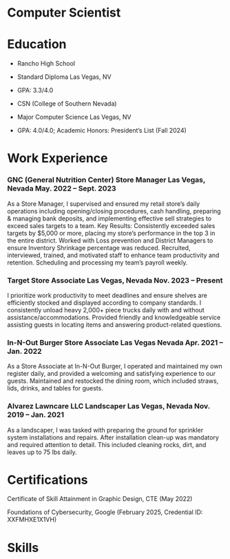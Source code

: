 # Computer Scientist




# Education

- Rancho High School					                     	        		      
- Standard Diploma		   			                                                                         Las Vegas, NV
- GPA: 3.3/4.0

- CSN (College of Southern Nevada) 					                     	        		      
- Major Computer Science			   			                                                             Las Vegas, NV
- GPA: 4.0/4.0; Academic Honors: President’s List (Fall 2024)

# Work Experience
### GNC (General Nutrition Center)  Store Manager                         	        	                                                 Las Vegas, Nevada May. 2022 – Sept. 2023


As a Store Manager, I supervised and ensured my retail store’s daily operations including opening/closing procedures, cash handling, preparing & managing bank deposits, and implementing effective sell strategies to exceed sales targets to a team.
Key Results: Consistently exceeded sales targets by $5,000 or more, placing my store’s performance in the top 3 in the entire district.
Worked with Loss prevention and District Managers to ensure Inventory Shrinkage percentage was reduced.
Recruited, interviewed, trained, and motivated staff to enhance team productivity and retention. Scheduling and processing my team’s payroll weekly.

### Target Store Associate                                                                                                           Las Vegas, Nevada  Nov. 2023 – Present

I prioritize work productivity to meet deadlines and ensure shelves are efficiently stocked and displayed according to company standards. I consistently unload heavy 2,000+ piece trucks daily with and without assistance/accommodations. Provided friendly and knowledgeable service assisting guests in locating items and answering product-related questions.

### In-N-Out Burger Store Associate									                                                                                         Las Vegas Nevada Apr. 2021 – Jan. 2022

As a Store Associate at In-N-Out Burger, I operated and maintained my own register daily, and provided a welcoming and satisfying experience to our guests. Maintained and restocked the dining room, which included straws, lids, drinks, and tables for guests.

### Alvarez Lawncare LLC Landscaper                                          	          	                                     Las Vegas, Nevada Nov. 2019 – Jan. 2021
 
As a landscaper, I was tasked with preparing the ground for sprinkler system installations and repairs. After installation clean-up was mandatory and required attention to detail. This included cleaning rocks, dirt, and leaves up to 75 lbs daily.

# Certifications
Certificate of Skill Attainment in Graphic Design, CTE (May 2022)

Foundations of Cybersecurity, Google (February 2025, Credential ID: XXFMHXE1X1VH)

# Skills
